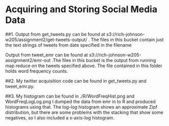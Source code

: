 # Acquiring and Storing Social Media Data #


##1. 
Output from get_tweets.py can be found at 
s3://rich-johnson-w205/assignment2/get-tweets-output/ . The files in this bucket
 contain just the text strings of tweets from date specified in the filename
 
Output from tweet_emr can be found at 
s3://rich-johnson-w205-assignment2/emr-out .The files in this bucket is the 
output from running map reduce on the tweets specified above. The file 
contained in this folder holds word frequency counts.

##2. 
My twitter acquisition code can be found in get_tweets.py and tweet_emr.py.

##3. 
My histogram can be found in ./R/WordFreqHist.png and WordFreqLogLog.png
I dumped the data from emr in to R and produced histograms using that. The 
log-log histogram shows an approximate Zipf distribution, but there are some 
problems with the stacking that show some negatives, so I also included a 
x-axis-log histogram.

  